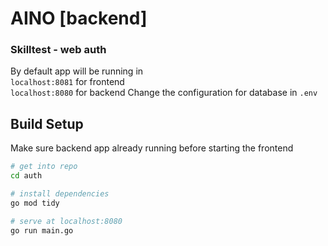 # AINO [backend]
### Skilltest - web auth

By default app will be running in<br/>
`localhost:8081` for frontend<br/>
`localhost:8080` for backend 
Change the configuration for database in `.env`

## Build Setup
Make sure backend app already running before starting the frontend

``` bash
# get into repo
cd auth

# install dependencies
go mod tidy

# serve at localhost:8080
go run main.go

```